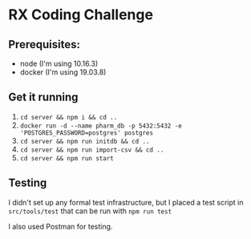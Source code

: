 # RX Coding Challenge

## Prerequisites:

- node (I'm using 10.16.3)
- docker (I'm using 19.03.8)

## Get it running

1. `cd server && npm i && cd ..`
1. `docker run -d --name pharm_db -p 5432:5432 -e 'POSTGRES_PASSWORD=postgres' postgres`
1. `cd server && npm run initdb && cd ..`
1. `cd server && npm run import-csv && cd ..`
1. `cd server && npm run start`

## Testing

I didn't set up any formal test infrastructure, but I placed a test script in `src/tools/test` that can be run with `npm run test`

I also used Postman for testing.
